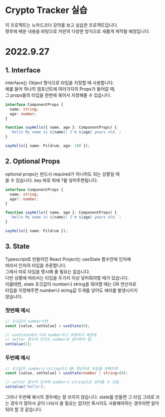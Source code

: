 # Crypto Tracker 실습

이 프로젝트는 노마드코더 강의를 보고 실습한 프로젝트입니다.  
향후에 배운 내용을 바탕으로 저만의 다양한 방식으로 새롭게 제작될 예정입니다.

# 2022.9.27

## 1. Interface

interface는 Object 형식으로 타입을 지정할 때 사용합니다.  
예를 들어 하나의 컴포넌트에 여러가지의 Props가 들어갈 때,  
그 props들의 타입을 한번에 묶어서 지정해줄 수 있습니다.

```typescript
interface ComponentProps {
  name: string;
  age: number;
}

function sayHello({ name, age }: ComponentProps) {
  `Hello My name is ${name}! I'm ${age} years old.`;
}

sayHello({ name: Pildrum, age: 100 });
```

## 2. Optional Props

optional props는 반드시 required가 아니어도 되는 상황일 때  
쓸 수 있습니다. key 바로 뒤에 ?를 넣어주면됩니다.

```typescript
interface ComponentProps {
  name: string;
  age?: number;
}

function sayHello({ name, age }: ComponentProps) {
  `Hello My name is ${name}! I'm ${age} years old.`;
}

sayHello({ name: Pildrum });
```

## 3. State

Typescript로 만들어진 React Project는 useState 함수안에 인자에  
따라서 인자의 타입을 추론합니다.  
그래서 따로 타입을 명시해 줄 필요는 없습니다.  
다만 상황에 따라서는 타입을 두가지 이상 넣어줘야할 때가 있습니다.  
이를테면, state 초깃값이 number나 string을 줘야할 때는 OR 연산자로  
타입을 지정해주면 number나 string값 두개를 넣어도 에러를 발생시키지  
않습니다.

### 첫번째 예시

```typescript
// 초깃값이 number이면
const [value, setValue] = useState(0);

// useState에서 이미 number라고 추론하기 때문에
// setter 함수의 인자도 number로 넣어줘야 함.
setValue(1);
```

### 두번째 예시

```typescript
// 초깃값이 number나 string이고 OR 연산자로 타입을 정해주면
const [value, setValue] = useState<number | string>(0);

// setter 함수의 인자에 number나 string으로 넣어줄 수 있음.
setValue("hello");
```

그러나 두번째 예시의 경우에는 잘 쓰이지 않습니다. state를 만들면 그 타입 그대로 쓰는 경우가 많아서 굳이 나눠서 쓸 필요는 없지만 혹시라도 사용해야하는 경우라면 알아둬야 할
것 같습니다.
